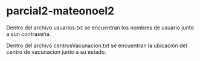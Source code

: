 # parcial2-mateonoel2

Dentro del archivo usuarios.txt se encuentran los nombres de usuario junto a sun contraseña.

Dentro del archivo centrosVacunacion.txt se encuentran la ubicación del centro de vacunacion junto a su estado.
